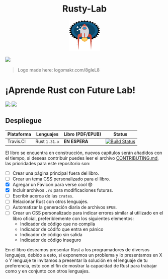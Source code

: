 <h1 align="center"> Rusty-Lab </h1>

<p align="center">
    <img src="src/images/rusty-lab.png" height="100px" width="100px" alt="Rusty-lab">
</p>

[![](https://img.shields.io/github/downloads/futurelabmx/rusty-lab/total.svg)](https://github.com/futurelabmx/rusty-lab)

> Logo made here: logomakr.com/8gIeL8

# ¡Aprende Rust con Future Lab!

[![](https://img.shields.io/github/issues/futurelabmx/rusty-lab.svg)](https://github.com/futurelabmx/rusty-lab/issues) [![](https://img.shields.io/github/stars/futurelabmx/rusty-lab.svg)](https://github.com/futurelabmx/rusty-lab/stargazers) 
## Despliegue

| Plataforma | Lenguajes     | Libro (PDF/EPUB) | Status                                                                                                                        |
| ---------- | ------------- | ---------------- | ----------------------------------------------------------------------------------------------------------------------------- |
| Travis.CI  | Rust `1.31.x` | **EN ESPERA**    | [![Build Status](https://travis-ci.org/futurelabmx/rusty-lab.svg?branch=master)](https://travis-ci.org/futurelabmx/rusty-lab) |





El libro se encuentra en construcción, nuevos capítulos serán añadidos con el
tiempo, si deseas contribuir puedes leer el archivo
[CONTRIBUTING.md](CONTRIBUTING.md), las prioridades para este repositorio son:

- [ ] Crear una página principal fuera del libro.
- [ ] Crear un tema CSS personalizado para el libro.
- [x] Agregar un Favicon para verse cool :sunglasses:
- [x] Incluir archivos `.rs` para modificaciones futuras.
- [ ] Escribir acerca de las `crates`.
- [ ] Relacionar Rust con otros lenguajes.
- [ ] Automatizar la generación diaria de archivos `EPUB`.
- [ ] Crear un CSS personalizado para indicar errores similar al utilizado en
el libro oficial, preferiblemente con los siguientes elementos:
    * Indicador de código que no compila
    * Indicador de códifo que entra en pánico
    * Indicador de código sin salida
    * Indicador de código inseguro

En el libro deseamos presentar Rust a los programadores de diversos lenguajes,
debido a esto, si exponemos un problema y lo presentamos en X o Y lenguaje
te invitamos a presentar la solución en el lenguaje de tu preferencia, esto
con el fin de mostrar la capacidad de Rust para trabajar como y en conjunto con
otros lenguajes.